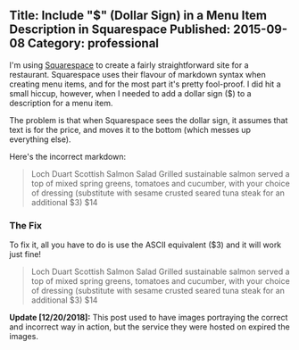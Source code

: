 ﻿Title: Include "$" (Dollar Sign) in a Menu Item Description in Squarespace
Published: 2015-09-08
Category: professional
---
I'm using [Squarespace](http://www.squarespace.com/) to create a fairly straightforward site for a restaurant. Squarespace uses their flavour of markdown syntax when creating menu items, and for the most part it's pretty fool-proof. I did hit a small hiccup, however, when I needed to add a dollar sign ($) to a description for a menu item.

The problem is that when Squarespace sees the dollar sign, it assumes that text is for the price, and moves it to the bottom (which messes up everything else).

Here's the incorrect markdown:

> Loch Duart Scottish Salmon Salad
> Grilled sustainable salmon served a top of mixed spring greens, tomatoes and cucumber, with your choice of dressing (substitute with sesame crusted seared tuna steak for an additional $3)
> $14

### The Fix

To fix it, all you have to do is use the ASCII equivalent (&#36;3) and it will work just fine!

> Loch Duart Scottish Salmon Salad
> Grilled sustainable salmon served a top of mixed spring greens, tomatoes and cucumber, with your choice of dressing (substitute with sesame crusted seared tuna steak for an additional &#36;3)
> $14

**Update [12/20/2018]:** This post used to have images portraying the correct and incorrect way in action, but the service they were hosted on expired the images.